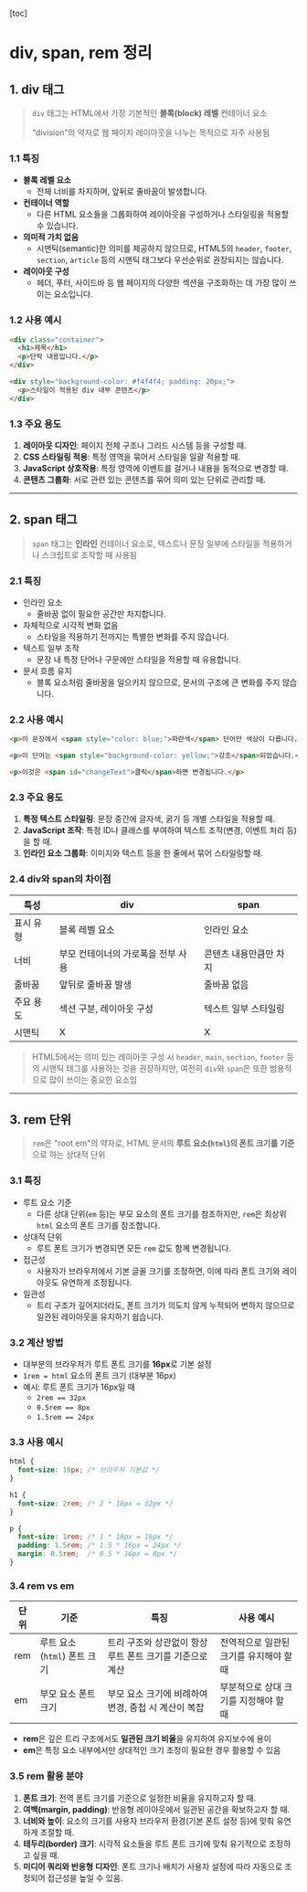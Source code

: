 [toc]

# div, span, rem 정리

## 1. div 태그

> `div` 태그는 HTML에서 가장 기본적인 **블록(block) 레벨** 컨테이너 요소
>
> “division”의 약자로 웹 페이지 레이아웃을 나누는 목적으로 자주 사용됨

### 1.1 특징

- **블록 레벨 요소**
  - 전체 너비를 차지하며, 앞뒤로 줄바꿈이 발생합니다.
- **컨테이너 역할**
  - 다른 HTML 요소들을 그룹화하여 레이아웃을 구성하거나 스타일링을 적용할 수 있습니다.
- **의미적 가치 없음**
  - 시맨틱(semantic)한 의미를 제공하지 않으므로, HTML5의 `header`, `footer`, `section`, `article` 등의 시맨틱 태그보다 우선순위로 권장되지는 않습니다.
- **레이아웃 구성**
  - 헤더, 푸터, 사이드바 등 웹 페이지의 다양한 섹션을 구조화하는 데 가장 많이 쓰이는 요소입니다.



### 1.2 사용 예시

```html
<div class="container">
  <h1>제목</h1>
  <p>단락 내용입니다.</p>
</div>

<div style="background-color: #f4f4f4; padding: 20px;">
  <p>스타일이 적용된 div 내부 콘텐츠</p>
</div>
```



### 1.3 주요 용도

1. **레이아웃 디자인**: 페이지 전체 구조나 그리드 시스템 등을 구성할 때.
2. **CSS 스타일링 적용**: 특정 영역을 묶어서 스타일을 일괄 적용할 때.
3. **JavaScript 상호작용**: 특정 영역에 이벤트를 걸거나 내용을 동적으로 변경할 때.
4. **콘텐츠 그룹화**: 서로 관련 있는 콘텐츠를 묶어 의미 있는 단위로 관리할 때.



------



## 2. span 태그

> `span` 태그는 **인라인** 컨테이너 요소로, 텍스트나 문장 일부에 스타일을 적용하거나 스크립트로 조작할 때 사용됨

### 2.1 특징

- 인라인 요소
  - 줄바꿈 없이 필요한 공간만 차지합니다.
- 자체적으로 시각적 변화 없음
  - 스타일을 적용하기 전까지는 특별한 변화를 주지 않습니다.
- 텍스트 일부 조작
  - 문장 내 특정 단어나 구문에만 스타일을 적용할 때 유용합니다.
- 문서 흐름 유지
  - 블록 요소처럼 줄바꿈을 일으키지 않으므로, 문서의 구조에 큰 변화를 주지 않습니다.



### 2.2 사용 예시

```html
<p>이 문장에서 <span style="color: blue;">파란색</span> 단어만 색상이 다릅니다.</p>

<p>이 단어는 <span style="background-color: yellow;">강조</span>되었습니다.</p>

<p>이것은 <span id="changeText">클릭</span>하면 변경됩니다.</p>
```



### 2.3 주요 용도

1. **특정 텍스트 스타일링**: 문장 중간에 글자색, 굵기 등 개별 스타일을 적용할 때.
2. **JavaScript 조작**: 특정 ID나 클래스를 부여하여 텍스트 조작(변경, 이벤트 처리 등)을 할 때.
3. **인라인 요소 그룹화**: 이미지와 텍스트 등을 한 줄에서 묶어 스타일링할 때.



### 2.4 div와 span의 차이점

| 특성      | div                                | span                   |
| --------- | ---------------------------------- | ---------------------- |
| 표시 유형 | 블록 레벨 요소                     | 인라인 요소            |
| 너비      | 부모 컨테이너의 가로폭을 전부 사용 | 콘텐츠 내용만큼만 차지 |
| 줄바꿈    | 앞뒤로 줄바꿈 발생                 | 줄바꿈 없음            |
| 주요 용도 | 섹션 구분, 레이아웃 구성           | 텍스트 일부 스타일링   |
| 시맨틱    | X                                  | X                      |

> HTML5에서는 의미 있는 레이아웃 구성 시 `header`, `main`, `section`, `footer` 등의 시맨틱 태그를 사용하는 것을 권장하지만, 여전히 `div`와 `span`은 또한 범용적으로 많이 쓰이는 중요한 요소임



---



## 3. rem 단위

> `rem`은 "root em"의 약자로, HTML 문서의 **루트 요소(`html`)의 폰트 크기를 기준**으로 하는 상대적 단위

### 3.1 특징

- 루트 요소 기준
  - 다른 상대 단위(`em` 등)는 부모 요소의 폰트 크기를 참조하지만, 
    `rem`은 최상위 `html` 요소의 폰트 크기를 참조합니다.
- 상대적 단위
  - 루트 폰트 크기가 변경되면 모든 `rem` 값도 함께 변경됩니다.
- 접근성
  - 사용자가 브라우저에서 기본 글꼴 크기를 조정하면, 
    이에 따라 폰트 크기와 레이아웃도 유연하게 조정됩니다.
- 일관성
  - 트리 구조가 깊어지더라도, 폰트 크기가 의도치 않게 누적되어 변하지 않으므로 일관된 레이아웃을 유지하기 쉽습니다.



### 3.2 계산 방법

- 대부분의 브라우저가 루트 폰트 크기를 **16px**로 기본 설정
- `1rem = html` 요소의 폰트 크기 (대부분 16px)
- 예시: 루트 폰트 크기가 16px일 때
  - `2rem == 32px`
  - `0.5rem == 8px`
  - `1.5rem == 24px`



### 3.3 사용 예시

```css
html {
  font-size: 16px; /* 브라우저 기본값 */
}

h1 {
  font-size: 2rem; /* 2 * 16px = 32px */
}

p {
  font-size: 1rem; /* 1 * 16px = 16px */
  padding: 1.5rem; /* 1.5 * 16px = 24px */
  margin: 0.5rem;  /* 0.5 * 16px = 8px */
}
```



### 3.4 rem vs em

| 단위 | 기준                        | 특징                                                     | 사용 예시                               |
| ---- | --------------------------- | -------------------------------------------------------- | --------------------------------------- |
| rem  | 루트 요소(`html`) 폰트 크기 | 트리 구조와 상관없이 항상 루트 폰트 크기를 기준으로 계산 | 전역적으로 일관된 크기를 유지해야 할 때 |
| em   | 부모 요소 폰트 크기         | 부모 요소 크기에 비례하여 변경, 중첩 시 계산이 복잡      | 부분적으로 상대 크기를 지정해야 할 때   |

- **rem**은 깊은 트리 구조에서도 **일관된 크기 비율**을 유지하여 유지보수에 용이
- **em**은 특정 요소 내부에서만 상대적인 크기 조정이 필요한 경우 활용할 수 있음



### 3.5 rem 활용 분야

1. **폰트 크기**: 전역 폰트 크기를 기준으로 일정한 비율을 유지하고자 할 때.
2. **여백(margin, padding)**: 반응형 레이아웃에서 일관된 공간을 확보하고자 할 때.
3. **너비와 높이**: 요소의 크기를 사용자 브라우저 환경(기본 폰트 설정 등)에 맞춰 유연하게 조절할 때.
4. **테두리(border) 크기**: 시각적 요소들을 루트 폰트 크기에 맞춰 유기적으로 조정하고 싶을 때.
5. **미디어 쿼리와 반응형 디자인**: 폰트 크기나 배치가 사용자 설정에 따라 자동으로 조정되어 접근성을 높일 수 있음.

